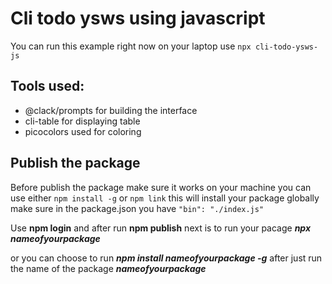 # Cli todo ysws using javascript
You can run this example right now on your laptop use `npx cli-todo-ysws-js`

## Tools used: 

- @clack/prompts for building the interface
- cli-table for displaying table
- picocolors used for coloring

## Publish the package

Before publish the package make sure it works on your machine you can use either `npm install -g` or `npm link` this will install your package globally make sure in the package.json you have `"bin": "./index.js"`

Use **npm login** and after run **npm publish** next is to run your pacage ***npx nameofyourpackage*** 

or you can choose to run ***npm install nameofyourpackage -g*** after just run the name of the package ***nameofyourpackage*** 

